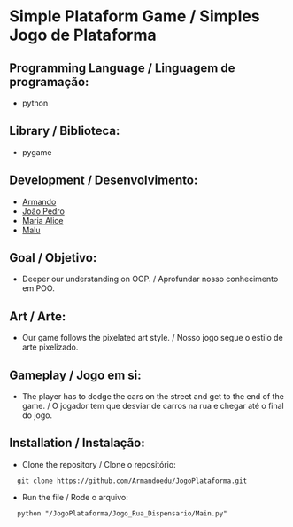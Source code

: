 # Simple Plataform Game / Simples Jogo de Plataforma

## Programming Language / Linguagem de programação:
 - python

## Library / Biblioteca:
 - pygame

## Development / Desenvolvimento:
  - [Armando](https://github.com/Armandoedu)
  - [João Pedro](https://github.com/Joao11110)
  - [Maria Alice](https://github.com/Malicef)
  - [Malu](https://github.com/MalluAlves)

## Goal / Objetivo:
  - Deeper our understanding on OOP. / Aprofundar nosso conhecimento em POO.

## Art / Arte:
  - Our game follows the pixelated art style. / Nosso jogo segue o estilo de arte pixelizado.

## Gameplay / Jogo em si:
  - The player has to dodge the cars on the street and get to the end of the game. / O jogador tem que desviar de carros na rua e chegar até o final do jogo.

## Installation / Instalação:
- Clone the repository / Clone o repositório:
````
  git clone https://github.com/Armandoedu/JogoPlataforma.git
````

- Run the file / Rode o arquivo:
````
  python "/JogoPlataforma/Jogo_Rua_Dispensario/Main.py"
````
